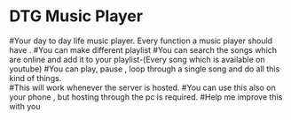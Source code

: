 # DTG Music Player
#Your day to day life music player. Every function a music player should have .
#You can make different playlist 
#You can search the songs which are online and add it to your playlist-(Every song which is available on youtube)
#You can play, pause , loop through a single song and do all this kind of things.   
#This will work whenever the server is hosted.
#You can use this also on your phone , but hosting through the pc is required.
#Help me improve this with you
